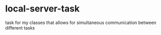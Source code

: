 # local-server-task
task for my classes that allows for simultaneous communication between different tasks
